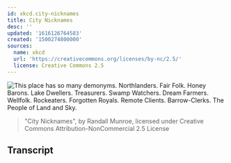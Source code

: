 ```yaml
---
id: xkcd.city-nicknames
title: City Nicknames
desc: ''
updated: '1616126764583'
created: '1500274800000'
sources:
  name: xkcd
  url: 'https://creativecommons.org/licenses/by-nc/2.5/'
  license: Creative Commons 2.5
---
```

![This place has so many demonyms. Northlanders. Fair Folk. Honey Barons. Lake Dwellers. Treasurers. Swamp Watchers. Dream Farmers. Wellfolk. Rockeaters. Forgotten Royals. Remote Clients. Barrow-Clerks. The People of Land and Sky.](https://imgs.xkcd.com/comics/city_nicknames.png)
> "City Nicknames", by Randall Munroe, licensed under Creative Commons Attribution-NonCommercial 2.5 License

## Transcript
